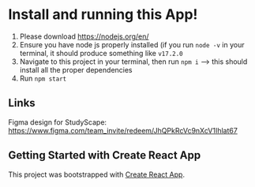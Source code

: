 # Install and running this App!

1. Please download https://nodejs.org/en/
2. Ensure you have node js properly installed (if you run `node -v` in your terminal, it should produce something like `v17.2.0`
3. Navigate to this project in your terminal, then run `npm i` --> this should install all the proper dependencies 
4. Run `npm start` 

## Links

Figma design for StudyScape:  https://www.figma.com/team_invite/redeem/JhQPkRcVc9nXcV1Ihlat67

## Getting Started with Create React App

This project was bootstrapped with [Create React App](https://github.com/facebook/create-react-app).
